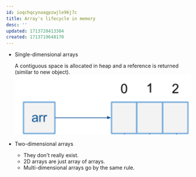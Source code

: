 ```yaml
---
id: ioqchqcynaagpzwjle96j7c
title: Array's lifecycle in memory
desc: ''
updated: 1713720413304
created: 1713719648170
---
```


- Single-dimensional arrays

    A contiguous space is allocated in heap and a reference is returned (similar to new object).
    ![array object in java](/assets/images/2024-04-21-22-34-45.png)

- Two-dimensional arrays
  - They don't really exist.
  - 2D arrays are just array of arrays.
  - Multi-dimensional arrays go by the same rule.